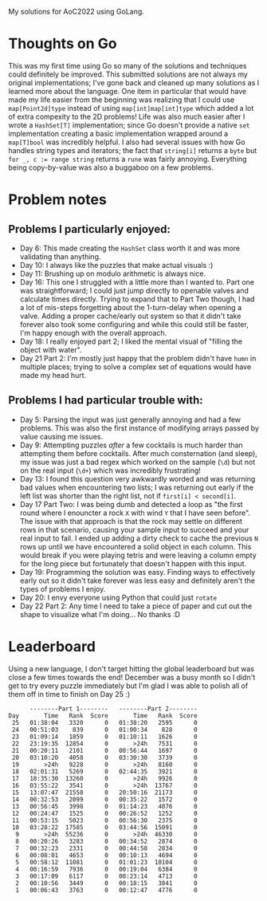 My solutions for AoC2022 using GoLang.

# Thoughts on Go
This was my first time using Go so many of the solutions and techniques could definitely be improved. This submitted solutions are not always my original implementations; I've gone back and cleaned up many solutions as I learned more about the language. One item in particular that would have made my life easier from the beginning was realizing that I could use `map[Point2d]type` instead of using `map[int]map[int]type` which added a lot of extra compexity to the 2D problems! Life was also much easier after I wrote a `HashSet[T]` implementation; since Go doesn't provide a native `set` implementation creating a basic implementation wrapped around a `map[T]bool` was incredibly helpful. I also had several issues with how Go handles string types and iterators; the fact that `string[i]` returns a `byte` but `for _, c := range string` returns a `rune` was fairly annoying. Everything being copy-by-value was also a buggaboo on a few problems.

# Problem notes
## Problems I particularly enjoyed:
- Day 6: This made creating the `HashSet` class worth it and was more validating than anything.
- Day 10: I always like the puzzles that make actual visuals :)
- Day 11: Brushing up on modulo arithmetic is always nice.
- Day 16: This one I struggled with a little more than I wanted to. Part one was straightforward; I could just jump directly to openable valves and calculate times directly. Trying to expand that to Part Two though, I had a lot of mis-steps forgetting about the 1-turn-delay when opening a valve. Adding a proper cache/early out system so that it didn't take forever also took some configuring and while this could still be faster, I'm happy enough with the overall approach.
- Day 18: I really enjoyed part 2; I liked the mental visual of "filling the object with water".
- Day 21 Part 2: I'm mostly just happy that the problem didn't have `humn` in multiple places; trying to solve a complex set of equations would have made my head hurt.

## Problems I had particular trouble with:
- Day 5: Parsing the input was just generally annoying and had a few problems. This was also the first instance of modifying arrays passed by value causing me issues.
- Day 9: Attempting puzzles _after_ a few cocktails is much harder than attempting them before cocktails. After much consternation (and sleep), my issue was just a bad regex which worked on the sample (`\d`) but not on the real input (`\d+`) which was incredibly frustrating!
- Day 13: I found this question very awkwardly worded and was returning bad values when encountering two lists; I was returning out early if the left list was shorter than the right list, not if `first[i] < second[i]`.
- Day 17 Part Two: I was being dumb and detected a loop as "the first round where I enouncter a rock `X` with wind `Y` that I have seen before". The issue with that approach is that the rock may settle on different rows in that scenario, causing your sample input to succeed and your real input to fail. I ended up adding a dirty check to cache the previous `N` rows up until we have encountered a solid object in each column. This would break if you were playing tetris and were leaving a column empty for the long piece but fortunately that doesn't happen with this input.
- Day 19: Programming the solution was easy. Finding ways to effectively early out so it didn't take forever was less easy and definitely aren't the types of problems I enjoy.
- Day 20: I envy everyone using Python that could just `rotate`
- Day 22 Part 2: Any time I need to take a piece of paper and cut out the shape to visualize what I'm doing... No thanks :D

# Leaderboard
Using a new language, I don't target hitting the global leaderboard but was close a few times towards the end! December was a busy month so I didn't get to try every puzzle immediately but I'm glad I was able to polish all of them off in time to finish on Day 25 :)

```
      --------Part 1--------   --------Part 2--------
Day       Time   Rank  Score       Time   Rank  Score
 25   01:38:04   3320      0   01:38:20   2595      0
 24   00:51:03    839      0   01:00:34    828      0
 23   01:09:14   1859      0   01:10:11   1626      0
 22   23:19:35  12854      0       >24h   7531      0
 21   00:20:11   2101      0   00:56:44   1697      0
 20   03:10:20   4058      0   03:30:30   3739      0
 19       >24h   9228      0       >24h   8160      0
 18   02:01:31   5269      0   02:44:35   3921      0
 17   18:35:30  13260      0       >24h   9926      0
 16   03:55:22   3541      0       >24h  13767      0
 15   13:07:47  21558      0   20:50:16  21173      0
 14   00:32:53   2099      0   00:35:22   1572      0
 13   00:56:45   3998      0   01:14:23   4076      0
 12   00:24:47   1525      0   00:26:52   1252      0
 11   00:53:15   5023      0   00:56:30   2375      0
 10   03:28:22  17585      0   03:44:56  15091      0
  9       >24h  55236      0       >24h  46330      0
  8   00:20:26   3283      0   00:34:52   2874      0
  7   00:32:23   2331      0   00:44:58   2834      0
  6   00:08:01   4653      0   00:10:13   4694      0
  5   00:58:12  11081      0   01:01:23  10104      0
  4   00:16:59   7936      0   00:19:04   6384      0
  3   00:17:09   6117      0   00:23:14   4713      0
  2   00:10:56   3449      0   00:18:15   3841      0
  1   00:06:43   3763      0   00:12:47   4776      0
  ```
